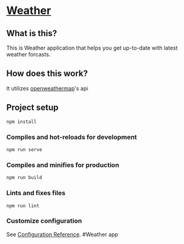# [Weather](https://weather-app-kharrat.web.app/)
## What is this?
This is Weather application that helps you get up-to-date with latest weather forcasts.
## How does this work?
It utilizes [openweathermap](https://openweathermap.org/)'s api
## Project setup
```
npm install
```

### Compiles and hot-reloads for development
```
npm run serve
```

### Compiles and minifies for production
```
npm run build
```

### Lints and fixes files
```
npm run lint
```

### Customize configuration
See [Configuration Reference](https://cli.vuejs.org/config/).
#Weather app
